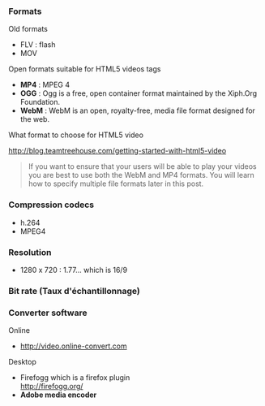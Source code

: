 ### Formats

Old formats
* FLV : flash
* MOV

Open formats suitable for HTML5 videos tags 
* **MP4** : MPEG 4
* **OGG** : Ogg is a free, open container format maintained by the Xiph.Org Foundation.
* **WebM** : WebM is an open, royalty-free, media file format designed for the web.

What format to choose for HTML5 video    

http://blog.teamtreehouse.com/getting-started-with-html5-video   
> If you want to ensure that your users will be able to play your videos you are best to use both the WebM and MP4 formats. You will learn how to specify multiple file formats later in this post.

### Compression codecs

* h.264
* MPEG4

### Resolution 

* 1280 x 720 : 1.77... which is 16/9

### Bit rate (Taux d'échantillonnage)

### Converter software

Online 
* http://video.online-convert.com   

Desktop
* Firefogg which is a firefox plugin   
http://firefogg.org/
* **Adobe media encoder**